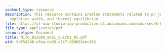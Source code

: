 ```yaml
---
content_type: resource
description: This resource contains problem statements related to pn junction diodes,
  depletion width, and thermal equilibrium.
file: https://ol-ocw-studio-app-production.s3.amazonaws.com/courses/6-012-microelectronic-devices-and-circuits-spring-2009/9df542bbefeaca08c7c7950802eec398_MIT6_012S09_ex01_quiz01_05.pdf
file_type: application/pdf
resourcetype: Document
title: MIT6_012S09_ex01_quiz01_05.pdf
uid: 9df542bb-efea-ca08-c7c7-950802eec398
---
```

